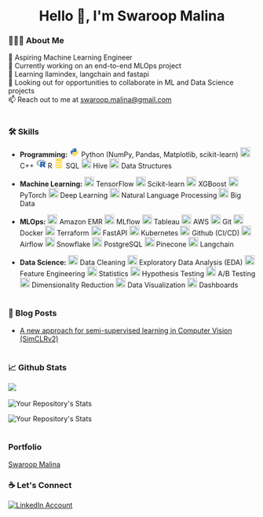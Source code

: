 <h1 align="center">Hello 👋, I'm Swaroop Malina</h1>
<h3 align="center"></h3>

### 👩🏽‍💻 About Me
🤖 Aspiring Machine Learning Engineer</br>
🚀 Currently working on an end-to-end MLOps project</br>
🌱 Learning llamindex, langchain and fastapi</br>
👯 Looking out for opportunities to collaborate in ML and Data Science projects</br>
📫 Reach out to me at [swaroop.malina@gmail.com](swaroop.malina@gmail.com)  

#

### 🛠 Skills
- **Programming:** 
  <img src="https://github.com/devicons/devicon/blob/v2.14.0/icons/python/python-original.svg" width="20" height="20"/> Python (NumPy, Pandas, Matplotlib, scikit-learn)
  <img src="https://github.com/devicons/devicon/blob/v2.14.0/icons/cpp/cpp-original.svg" width="20" height="20"/> C++
  <img src="https://github.com/devicons/devicon/blob/v2.14.0/icons/r/r-original.svg" width="20" height="20"/> R
  <img src="https://github.com/devicons/devicon/blob/v2.14.0/icons/sql/sql-original.svg" width="20" height="20"/> SQL
  <img src="https://github.com/devicons/devicon/blob/v2.14.0/icons/hive/hive-original.svg" width="20" height="20"/> Hive
  <img src="https://github.com/devicons/devicon/blob/v2.14.0/icons/datastructure/datastructure-original.svg" width="20" height="20"/> Data Structures

- **Machine Learning:** 
  <img src="https://www.tensorflow.org/images/tf_logo_social.png" width="20" height="20"/> TensorFlow
  <img src="https://scikit-learn.org/stable/_static/scikit-learn-logo-small.png" width="20" height="20"/> Scikit-learn
  <img src="https://upload.wikimedia.org/wikipedia/commons/0/05/Xgboost-logo.png" width="20" height="20"/> XGBoost
  <img src="https://pytorch.org/assets/images/pytorch-logo.png" width="20" height="20"/> PyTorch
  <img src="https://upload.wikimedia.org/wikipedia/commons/4/45/PM_Logo.png" width="20" height="20"/> Deep Learning
  <img src="https://upload.wikimedia.org/wikipedia/commons/7/73/Natural_Language_Processing_Icon.png" width="20" height="20"/> Natural Language Processing
  <img src="https://upload.wikimedia.org/wikipedia/commons/3/38/Apache_Hadoop_logo.svg" width="20" height="20"/> Big Data

- **MLOps:** 
  <img src="https://databaseline.tech/wp-content/uploads/2021/02/amazon-emr-logo-2-768x595.png" width="20" height="20"/> Amazon EMR
  <img src="https://mlflow.org/docs/latest/_static/MLflow-logo-final-black.png" width="20" height="20"/> MLflow
  <img src="https://www.tableau.com/sites/default/files/pages/amazon-sagemaker.png" width="20" height="20"/> Tableau
  <img src="https://img.icons8.com/color/452/amazon-web-services.png" width="20" height="20"/> AWS
  <img src="https://git-scm.com/images/logos/downloads/Git-Icon-1788C.png" width="20" height="20"/> Git
  <img src="https://upload.wikimedia.org/wikipedia/commons/4/4e/Docker_%28container_engine%29_logo.png" width="20" height="20"/> Docker
  <img src="https://www.vectorlogo.zone/logos/terraformio/terraformio-icon.svg" width="20" height="20"/> Terraform
  <img src="https://fastapi.tiangolo.com/img/logo-margin/logo-teal.png" width="20" height="20"/> FastAPI
  <img src="https://kubernetes.io/images/kubernetes-horizontal-color.png" width="20" height="20"/> Kubernetes
  <img src="https://github.githubassets.com/images/modules/site/features/actions-icon-actions.svg" width="20" height="20"/> Github (CI/CD)
  <img src="https://airflow.apache.org/images/pin_large.png" width="20" height="20"/> Airflow
  <img src="https://www.snowflake.com/wp-content/themes/snowflake/assets/images/lp/snowflake-logo.svg" width="20" height="20"/> Snowflake
  <img src="https://d1.awsstatic.com/rdsImages/postgresql_logo.6de4615badd99412268bc6aa8fc958a1f403dd41.png" width="20" height="20"/> PostgreSQL
  <img src="https://pinecone.io/images/pinecone-logo.png" width="20" height="20"/> Pinecone
  <img src="https://www.postgresql.org/media/img/about/press/elephant.png" width="20" height="20"/> Langchain

- **Data Science:** 
  <img src="https://iconarchive.com/download/i107973/google/noto-emoji-animals-nature/22215-monkey-face.png" width="20" height="20"/> Data Cleaning
  <img src="https://iconarchive.com/download/i108237/google/noto-emoji-animals-nature/22218-elephant.png" width="20" height="20"/> Exploratory Data Analysis (EDA)
  <img src="https://iconarchive.com/download/i108237/google/noto-emoji-animals-nature/22218-elephant.png" width="20" height="20"/> Feature Engineering
  <img src="https://image.flaticon.com/icons/png/512/3158/3158475.png" width="20" height="20"/> Statistics
  <img src="https://image.flaticon.com/icons/png/512/2659/2659980.png" width="20" height="20"/> Hypothesis Testing
  <img src="https://image.flaticon.com/icons/png/512/2971/2971062.png" width="20" height="20"/> A/B Testing
  <img src="https://image.flaticon.com/icons/png/512/1380/1380338.png" width="20" height="20"/> Dimensionality Reduction
  <img src="https://image.flaticon.com/icons/png/512/281/281756.png" width="20" height="20"/> Data Visualization
  <img src="https://image.flaticon.com/icons/png/512/906/906324.png" width="20" height="20"/> Dashboards


#

### 📕 Blog Posts
- [A new approach for semi-supervised learning in Computer Vision (SimCLRv2)](https://medium.com/@Swaroop777/a-new-approach-for-semi-supervised-learning-in-computer-vision-511a92d1dd0d)

#

### 📈 Github Stats
<img src="https://komarev.com/ghpvc/?username=swaroopmeher"/>

![Your Repository's Stats](https://github-readme-stats.vercel.app/api/top-langs/?username=swaroopmeher&theme=tokyonight)

![Your Repository's Stats](https://github-readme-stats.vercel.app/api?username=swaroopmeher&show_icons=true&theme=tokyonight)

#
### Portfolio
[Swaroop Malina](https://swaroopmeher.github.io/)


### ☕ Let's Connect
<a href="https://www.linkedin.com/in/swaroop-meher"><img src="https://cdn.cdnlogo.com/logos/l/66/linkedin-icon.svg" alt="LinkedIn Account" width="30"/></a>
#
